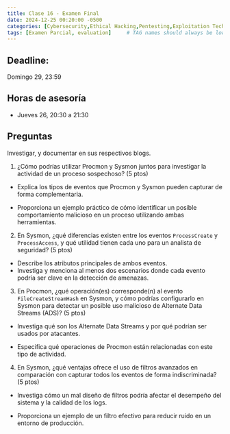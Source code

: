 ```yaml
---
title: Clase 16 - Examen Final
date: 2024-12-25 00:20:00 -0500
categories: [Cybersecurity,Ethical Hacking,Pentesting,Exploitation Techniques]
tags: [Examen Parcial, evaluation]     # TAG names should always be lowercase
---
```


## Deadline: 

Domingo 29, 23:59

## Horas de asesoría

- Jueves 26, 20:30 a 21:30

## Preguntas

Investigar, y documentar en sus respectivos blogs.

1. ¿Cómo podrías utilizar Procmon y Sysmon juntos para investigar la actividad de un proceso sospechoso? (5 ptos)

- Explica los tipos de eventos que Procmon y Sysmon pueden capturar de forma complementaria.

- Proporciona un ejemplo práctico de cómo identificar un posible comportamiento malicioso en un proceso utilizando ambas herramientas.

2. En Sysmon, ¿qué diferencias existen entre los eventos `ProcessCreate` y `ProcessAccess`, y qué utilidad tienen cada uno para un analista de seguridad? (5 ptos)

- Describe los atributos principales de ambos eventos.
- Investiga y menciona al menos dos escenarios donde cada evento podría ser clave en la detección de amenazas.

3. En Procmon, ¿qué operación(es) corresponde(n) al evento `FileCreateStreamHash` en Sysmon, y cómo podrías configurarlo en Sysmon para detectar un posible uso malicioso de Alternate Data Streams (ADS)? (5 ptos)

- Investiga qué son los Alternate Data Streams y por qué podrían ser usados por atacantes.

- Especifica qué operaciones de Procmon están relacionadas con este tipo de actividad.

4. En Sysmon, ¿qué ventajas ofrece el uso de filtros avanzados en comparación con capturar todos los eventos de forma indiscriminada? (5 ptos)

- Investiga cómo un mal diseño de filtros podría afectar el desempeño del sistema y la calidad de los logs.

 - Proporciona un ejemplo de un filtro efectivo para reducir ruido en un entorno de producción.